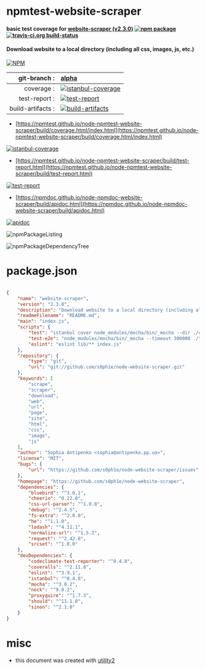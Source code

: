 # npmtest-website-scraper

#### basic test coverage for  [website-scraper (v2.3.0)](https://github.com/s0ph1e/node-website-scraper)  [![npm package](https://img.shields.io/npm/v/npmtest-website-scraper.svg?style=flat-square)](https://www.npmjs.org/package/npmtest-website-scraper) [![travis-ci.org build-status](https://api.travis-ci.org/npmtest/node-npmtest-website-scraper.svg)](https://travis-ci.org/npmtest/node-npmtest-website-scraper)

#### Download website to a local directory (including all css, images, js, etc.)

[![NPM](https://nodei.co/npm/website-scraper.png?downloads=true&downloadRank=true&stars=true)](https://www.npmjs.com/package/website-scraper)

| git-branch : | [alpha](https://github.com/npmtest/node-npmtest-website-scraper/tree/alpha)|
|--:|:--|
| coverage : | [![istanbul-coverage](https://npmtest.github.io/node-npmtest-website-scraper/build/coverage.badge.svg)](https://npmtest.github.io/node-npmtest-website-scraper/build/coverage.html/index.html)|
| test-report : | [![test-report](https://npmtest.github.io/node-npmtest-website-scraper/build/test-report.badge.svg)](https://npmtest.github.io/node-npmtest-website-scraper/build/test-report.html)|
| build-artifacts : | [![build-artifacts](https://npmtest.github.io/node-npmtest-website-scraper/glyphicons_144_folder_open.png)](https://github.com/npmtest/node-npmtest-website-scraper/tree/gh-pages/build)|

- [https://npmtest.github.io/node-npmtest-website-scraper/build/coverage.html/index.html](https://npmtest.github.io/node-npmtest-website-scraper/build/coverage.html/index.html)

[![istanbul-coverage](https://npmtest.github.io/node-npmtest-website-scraper/build/screenCapture.buildCi.browser.%252Ftmp%252Fbuild%252Fcoverage.lib.html.png)](https://npmtest.github.io/node-npmtest-website-scraper/build/coverage.html/index.html)

- [https://npmtest.github.io/node-npmtest-website-scraper/build/test-report.html](https://npmtest.github.io/node-npmtest-website-scraper/build/test-report.html)

[![test-report](https://npmtest.github.io/node-npmtest-website-scraper/build/screenCapture.buildCi.browser.%252Ftmp%252Fbuild%252Ftest-report.html.png)](https://npmtest.github.io/node-npmtest-website-scraper/build/test-report.html)

- [https://npmdoc.github.io/node-npmdoc-website-scraper/build/apidoc.html](https://npmdoc.github.io/node-npmdoc-website-scraper/build/apidoc.html)

[![apidoc](https://npmdoc.github.io/node-npmdoc-website-scraper/build/screenCapture.buildCi.browser.%252Ftmp%252Fbuild%252Fapidoc.html.png)](https://npmdoc.github.io/node-npmdoc-website-scraper/build/apidoc.html)

![npmPackageListing](https://npmtest.github.io/node-npmtest-website-scraper/build/screenCapture.npmPackageListing.svg)

![npmPackageDependencyTree](https://npmtest.github.io/node-npmtest-website-scraper/build/screenCapture.npmPackageDependencyTree.svg)



# package.json

```json

{
    "name": "website-scraper",
    "version": "2.3.0",
    "description": "Download website to a local directory (including all css, images, js, etc.)",
    "readmeFilename": "README.md",
    "main": "index.js",
    "scripts": {
        "test": "istanbul cover node_modules/mocha/bin/_mocha --dir ./coverage --report lcov -- -R spec --recursive --timeout 7000 ./test/unit/ ./test/functional && npm run eslint",
        "test-e2e": "node_modules/mocha/bin/_mocha --timeout 300000 ./test/e2e/*-test.js",
        "eslint": "eslint lib/** index.js"
    },
    "repository": {
        "type": "git",
        "url": "git://github.com/s0ph1e/node-website-scraper.git"
    },
    "keywords": [
        "scrape",
        "scraper",
        "download",
        "web",
        "url",
        "page",
        "site",
        "html",
        "css",
        "image",
        "js"
    ],
    "author": "Sophia Antipenko <sophia@antipenko.pp.ua>",
    "license": "MIT",
    "bugs": {
        "url": "https://github.com/s0ph1e/node-website-scraper/issues"
    },
    "homepage": "https://github.com/s0ph1e/node-website-scraper",
    "dependencies": {
        "bluebird": "^3.0.1",
        "cheerio": "0.22.0",
        "css-url-parser": "^1.0.0",
        "debug": "^2.4.5",
        "fs-extra": "^2.0.0",
        "he": "^1.1.0",
        "lodash": "^4.11.1",
        "normalize-url": "^1.5.3",
        "request": "^2.42.0",
        "srcset": "^1.0.0"
    },
    "devDependencies": {
        "codeclimate-test-reporter": "^0.4.0",
        "coveralls": "^2.11.8",
        "eslint": "^3.9.1",
        "istanbul": "^0.4.0",
        "mocha": "^3.0.2",
        "nock": "^9.0.2",
        "proxyquire": "^1.7.3",
        "should": "^11.1.0",
        "sinon": "^2.1.0"
    }
}
```



# misc
- this document was created with [utility2](https://github.com/kaizhu256/node-utility2)
